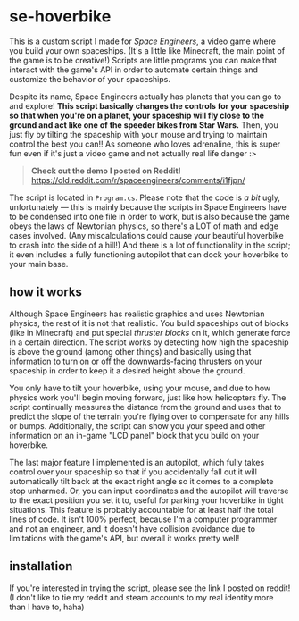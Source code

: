 # se-hoverbike

This is a custom script I made for _Space Engineers_, a video game where you build your own spaceships. (It's a little like Minecraft,
the main point of the game is to be creative!) Scripts are little programs you can make that interact with the game's API in order to
automate certain things and customize the behavior of your spaceships.

Despite its name, Space Engineers actually has planets that you can go to and explore! **This script basically changes the controls for your
spaceship so that when you're on a planet, your spaceship will fly close to the ground and act like one of the speeder bikes from Star Wars.**
Then, you just fly by tilting the spaceship with your mouse and trying to maintain control the best you can!! As someone who loves adrenaline,
this is super fun even if it's just a video game and not actually real life danger :>

> **Check out the demo I posted on Reddit!**  
> https://old.reddit.com/r/spaceengineers/comments/i1fjpn/

The script is located in `Program.cs`.
Please note that the code is *a bit* ugly, unfortunately — this is mainly because the scripts in Space Engineers have to be
condensed into one file in order to work, but is also because the game obeys the laws of Newtonian physics,
so there's a LOT of math and edge cases involved. (Any miscalculations could cause your beautiful hoverbike to crash into
the side of a hill!) And there is a lot of functionality in the script; it even includes a fully functioning autopilot that can dock your hoverbike
to your main base.

## how it works

Although Space Engineers has realistic graphics and uses Newtonian physics, the rest of it is not that realistic.
You build spaceships out of blocks (like in Minecraft) and put special *thruster blocks* on it, which generate force in a certain direction.
The script works by detecting how high the spaceship is above the ground (among other things) and basically using that information
to turn on or off the downwards-facing thrusters on your spaceship in order to keep it a desired height above the ground.

You only have to tilt your hoverbike, using your mouse, and due to how physics work you'll begin moving forward, just like
how helicopters fly. The script continually measures the distance from the ground and uses that to predict the slope of the terrain
you're flying over to compensate for any hills or bumps. Additionally, the script can show you your speed and other information on
an in-game "LCD panel" block that you build on your hoverbike.

The last major feature I implemented is an autopilot, which fully takes control over your spaceship so that if you accidentally fall out it will
automatically tilt back at the exact right angle so it comes to a complete stop unharmed. Or, you can input coordinates and the autopilot
will traverse to the exact position you set it to, useful for parking your hoverbike in tight situations. This feature is probably accountable
for at least half the total lines of code. It isn't 100% perfect, because I'm a computer programmer and not an engineer, and it doesn't have
collision avoidance due to limitations with the game's API, but overall it works pretty well!

## installation

If you're interested in trying the script, please see the link I posted on reddit! (I don't like to tie my reddit and steam accounts to my real
identity more than I have to, haha)

